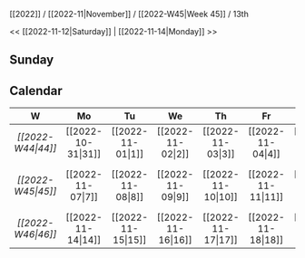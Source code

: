 [[2022]] / [[2022-11|November]] / [[2022-W45|Week 45]] / 13th

<< [[2022-11-12|Saturday]]  |  [[2022-11-14|Monday]]   >>︎

## Sunday

## Calendar
| W  | Mo | Tu | We | Th | Fr | Sa | Su |
|:--:|:--:|:--:|:--:|:--:|:--:|:--:|:--:|
| *[[2022-W44\|44]]* | [[2022-10-31\|31]] | [[2022-11-01\|1]]  | [[2022-11-02\|2]]  | [[2022-11-03\|3]]  | [[2022-11-04\|4]]  | [[2022-11-05\|5]]  | [[2022-11-06\|6]]  |
| *[[2022-W45\|45]]* | [[2022-11-07\|7]]  | [[2022-11-08\|8]]  | [[2022-11-09\|9]]  | [[2022-11-10\|10]] | [[2022-11-11\|11]] | [[2022-11-12\|12]] | ==**[[2022-11-13\|13]]**== |
| *[[2022-W46\|46]]* | [[2022-11-14\|14]] | [[2022-11-15\|15]] | [[2022-11-16\|16]] | [[2022-11-17\|17]] | [[2022-11-18\|18]] | [[2022-11-19\|19]] | [[2022-11-20\|20]] |

